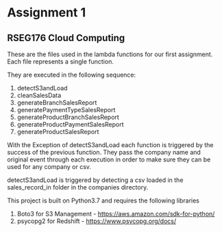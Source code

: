 # Assignment 1
## RSEG176 Cloud Computing

These are the files used in the lambda functions for our first assignment.
Each file represents a single function. 

They are executed in the following sequence:

1. detectS3andLoad 
1. cleanSalesData
1. generateBranchSalesReport
1. generatePaymentTypeSalesReport
1. generateProductBranchSalesReport
1. generateProductPaymentSalesReport
1. generateProductSalesReport

With the Exception of detectS3andLoad each function is triggered 
by the success of the previous function. They pass the company name and original event
through each execution in order to make sure they can be used for any company or csv.

detectS3andLoad is triggered by detecting a csv loaded in the sales_record_in
folder in the companies directory.

This project is built on Python3.7 and requires the following libraries
1. Boto3 for S3 Management - https://aws.amazon.com/sdk-for-python/
1. psycopg2 for Redshift - https://www.psycopg.org/docs/
